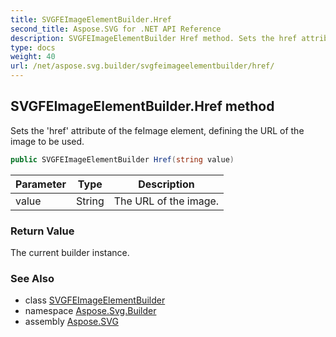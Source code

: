 ```yaml
---
title: SVGFEImageElementBuilder.Href
second_title: Aspose.SVG for .NET API Reference
description: SVGFEImageElementBuilder Href method. Sets the href attribute of the feImage element defining the URL of the image to be used
type: docs
weight: 40
url: /net/aspose.svg.builder/svgfeimageelementbuilder/href/
---
```

## SVGFEImageElementBuilder.Href method

Sets the 'href' attribute of the feImage element, defining the URL of the image to be used.

```csharp
public SVGFEImageElementBuilder Href(string value)
```

| Parameter | Type | Description |
| --- | --- | --- |
| value | String | The URL of the image. |

### Return Value

The current builder instance.

### See Also

* class [SVGFEImageElementBuilder](../)
* namespace [Aspose.Svg.Builder](../../../aspose.svg.builder/)
* assembly [Aspose.SVG](../../../)
